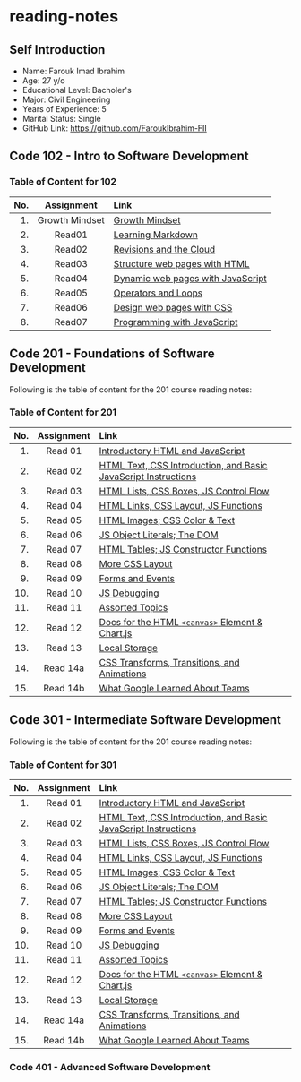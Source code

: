 # reading-notes

## Self Introduction

* Name: Farouk Imad Ibrahim
* Age: 27 y/o
* Educational Level: Bacholer's
* Major: Civil Engineering
* Years of Experience: 5
* Marital Status: Single
* GitHub Link: <https://github.com/FaroukIbrahim-FII>

## Code 102 - Intro to Software Development

### Table of Content for 102

|No.|Assignment|Link|
|--:|:------:|:-----|
|1.| Growth Mindset |[Growth Mindset](https://faroukibrahim-fii.github.io/reading-notes/Growth)|
|2.| Read01 | [Learning Markdown](https://faroukibrahim-fii.github.io/reading-notes/102/Read01)|
|3.| Read02 | [Revisions and the Cloud](https://faroukibrahim-fii.github.io/reading-notes/102/Read02)
|4.|Read03 | [Structure web pages with HTML](https://faroukibrahim-fii.github.io/reading-notes/102/Read03)
|5.| Read04 | [Dynamic web pages with JavaScript](https://faroukibrahim-fii.github.io/reading-notes/102/Read04)
|6.| Read05 | [Operators and Loops](https://faroukibrahim-fii.github.io/reading-notes/102/Read05)
|7.| Read06 | [Design web pages with CSS](https://faroukibrahim-fii.github.io/reading-notes/102/Read06)|
|8.|Read07 | [Programming with JavaScript](https://faroukibrahim-fii.github.io/reading-notes/102/Read07)

## Code 201 - Foundations of Software Development

Following is the table of content for the 201 course reading notes:

### Table of Content for 201

|No.|Assignment|Link|
|--:|:------:|:-----|
|1.| Read 01 |[Introductory HTML and JavaScript](https://faroukibrahim-fii.github.io/reading-notes/201/Class-01)|
|2.| Read 02 |[HTML Text, CSS Introduction, and Basic JavaScript Instructions](https://faroukibrahim-fii.github.io/reading-notes/201/Class-02)|
|3.| Read 03 |[HTML Lists, CSS Boxes, JS Control Flow](https://faroukibrahim-fii.github.io/reading-notes/201/Class-03)|
|4.| Read 04 |[HTML Links, CSS Layout, JS Functions](https://faroukibrahim-fii.github.io/reading-notes/201/Class-04)|
|5.| Read 05 |[HTML Images; CSS Color & Text](https://faroukibrahim-fii.github.io/reading-notes/201/Class-05)|
|6.| Read 06 |[JS Object Literals; The DOM](https://faroukibrahim-fii.github.io/reading-notes/201/Class-06)|
|7.| Read 07 |[HTML Tables; JS Constructor Functions](https://faroukibrahim-fii.github.io/reading-notes/201/Class-07)|
|8.| Read 08 |[More CSS Layout](https://faroukibrahim-fii.github.io/reading-notes/201/Class-08)|
|9.| Read 09 |[Forms and Events](https://faroukibrahim-fii.github.io/reading-notes/201/Class-09)|
|10.| Read 10 |[JS Debugging](https://faroukibrahim-fii.github.io/reading-notes/201/Class-10)|
|11.| Read 11 |[Assorted Topics](https://faroukibrahim-fii.github.io/reading-notes/201/Class-11)|
|12.| Read 12 |[Docs for the HTML `<canvas>` Element & Chart.js](https://faroukibrahim-fii.github.io/reading-notes/201/Class-12)|
|13.| Read 13 |[Local Storage](https://faroukibrahim-fii.github.io/reading-notes/201/Class-13)|
|14.| Read 14a |[CSS Transforms, Transitions, and Animations](https://faroukibrahim-fii.github.io/reading-notes/201/Class-14a)|
|15.| Read 14b |[What Google Learned About Teams](https://faroukibrahim-fii.github.io/reading-notes/201/Class-14b)|

## Code 301 - Intermediate Software Development

Following is the table of content for the 201 course reading notes:

### Table of Content for 301

|No.|Assignment|Link|
|--:|:------:|:-----|
|1.| Read 01 |[Introductory HTML and JavaScript](https://faroukibrahim-fii.github.io/reading-notes/301/class01)|
|2.| Read 02 |[HTML Text, CSS Introduction, and Basic JavaScript Instructions](https://faroukibrahim-fii.github.io/reading-notes/301/class02)|
|3.| Read 03 |[HTML Lists, CSS Boxes, JS Control Flow](https://faroukibrahim-fii.github.io/reading-notes/301/class03)|
|4.| Read 04 |[HTML Links, CSS Layout, JS Functions](https://faroukibrahim-fii.github.io/reading-notes/301/class04)|
|5.| Read 05 |[HTML Images; CSS Color & Text](https://faroukibrahim-fii.github.io/reading-notes/301/class05)|
|6.| Read 06 |[JS Object Literals; The DOM](https://faroukibrahim-fii.github.io/reading-notes/301/class06)|
|7.| Read 07 |[HTML Tables; JS Constructor Functions](https://faroukibrahim-fii.github.io/reading-notes/301/class07)|
|8.| Read 08 |[More CSS Layout](https://faroukibrahim-fii.github.io/reading-notes/301/class08)|
|9.| Read 09 |[Forms and Events](https://faroukibrahim-fii.github.io/reading-notes/301/class09)|
|10.| Read 10 |[JS Debugging](https://faroukibrahim-fii.github.io/reading-notes/301/class10)|
|11.| Read 11 |[Assorted Topics](https://faroukibrahim-fii.github.io/reading-notes/301/class11)|
|12.| Read 12 |[Docs for the HTML `<canvas>` Element & Chart.js](https://faroukibrahim-fii.github.io/reading-notes/301/class12)|
|13.| Read 13 |[Local Storage](https://faroukibrahim-fii.github.io/reading-notes/301/Class-13)|
|14.| Read 14a |[CSS Transforms, Transitions, and Animations](https://faroukibrahim-fii.github.io/reading-notes/301/class14)|
|15.| Read 14b |[What Google Learned About Teams](https://faroukibrahim-fii.github.io/reading-notes/301/class15)|

### Code 401 - Advanced Software Development
